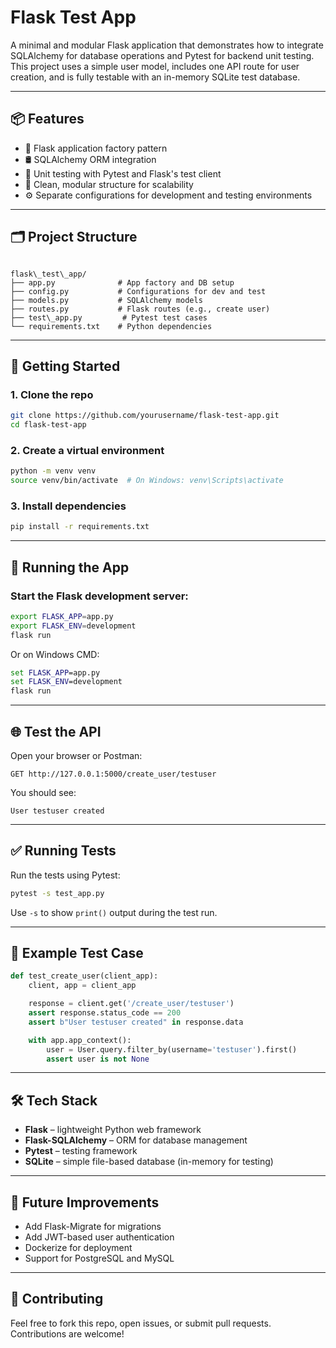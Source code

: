 # Flask Test App

A minimal and modular Flask application that demonstrates how to integrate SQLAlchemy for database operations and Pytest for backend unit testing. This project uses a simple user model, includes one API route for user creation, and is fully testable with an in-memory SQLite test database.

---

## 📦 Features

- 🐍 Flask application factory pattern  
- 🛢 SQLAlchemy ORM integration  
- 🧪 Unit testing with Pytest and Flask's test client  
- 🧩 Clean, modular structure for scalability  
- ⚙️ Separate configurations for development and testing environments

---

## 🗂 Project Structure

```

flask\_test\_app/
├── app.py              # App factory and DB setup
├── config.py           # Configurations for dev and test
├── models.py           # SQLAlchemy models
├── routes.py           # Flask routes (e.g., create user)
├── test\_app.py         # Pytest test cases
└── requirements.txt    # Python dependencies

````

---

## 🚀 Getting Started

### 1. Clone the repo

```bash
git clone https://github.com/yourusername/flask-test-app.git
cd flask-test-app
````

### 2. Create a virtual environment

```bash
python -m venv venv
source venv/bin/activate  # On Windows: venv\Scripts\activate
```

### 3. Install dependencies

```bash
pip install -r requirements.txt
```

---

## 🔧 Running the App

### Start the Flask development server:

```bash
export FLASK_APP=app.py
export FLASK_ENV=development
flask run
```

Or on Windows CMD:

```cmd
set FLASK_APP=app.py
set FLASK_ENV=development
flask run
```

---

## 🌐 Test the API

Open your browser or Postman:

```
GET http://127.0.0.1:5000/create_user/testuser
```

You should see:

```
User testuser created
```

---

## ✅ Running Tests

Run the tests using Pytest:

```bash
pytest -s test_app.py
```

Use `-s` to show `print()` output during the test run.

---

## 📄 Example Test Case

```python
def test_create_user(client_app):
    client, app = client_app

    response = client.get('/create_user/testuser')
    assert response.status_code == 200
    assert b"User testuser created" in response.data

    with app.app_context():
        user = User.query.filter_by(username='testuser').first()
        assert user is not None
```

---

## 🛠 Tech Stack

* **Flask** – lightweight Python web framework
* **Flask-SQLAlchemy** – ORM for database management
* **Pytest** – testing framework
* **SQLite** – simple file-based database (in-memory for testing)

---

## 🧩 Future Improvements

* Add Flask-Migrate for migrations
* Add JWT-based user authentication
* Dockerize for deployment
* Support for PostgreSQL and MySQL

---


## 🤝 Contributing

Feel free to fork this repo, open issues, or submit pull requests. Contributions are welcome!

